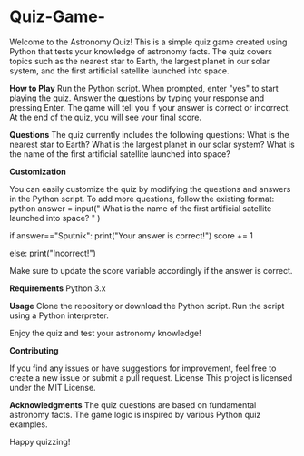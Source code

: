 # Quiz-Game-

Welcome to the Astronomy Quiz! This is a simple quiz game created using Python that tests your knowledge of astronomy facts. The quiz covers topics such as the nearest star to Earth, the largest planet in our solar system, and the first artificial satellite launched into space.


**How to Play**
Run the Python script.
When prompted, enter "yes" to start playing the quiz.
Answer the questions by typing your response and pressing Enter.
The game will tell you if your answer is correct or incorrect.
At the end of the quiz, you will see your final score.


**Questions**
The quiz currently includes the following questions:
What is the nearest star to Earth?
What is the largest planet in our solar system?
What is the name of the first artificial satellite launched into space?


**Customization**

You can easily customize the quiz by modifying the questions and answers in the Python script. To add more questions, follow the existing format:
python
answer = input(" What is the name of the first artificial satellite launched into space? " )

if answer=="Sputnik":
    print("Your answer is correct!")
    score += 1

else:
    print("Incorrect!")



Make sure to update the score variable accordingly if the answer is correct.


**Requirements**
Python 3.x


**Usage**
Clone the repository or download the Python script.
Run the script using a Python interpreter.

Enjoy the quiz and test your astronomy knowledge!

**Contributing**

If you find any issues or have suggestions for improvement, feel free to create a new issue or submit a pull request.
License
This project is licensed under the MIT License.

**Acknowledgments**
The quiz questions are based on fundamental astronomy facts.
The game logic is inspired by various Python quiz examples.

Happy quizzing!
